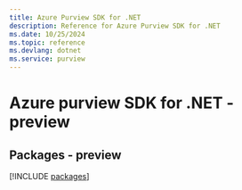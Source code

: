 ```yaml
---
title: Azure Purview SDK for .NET
description: Reference for Azure Purview SDK for .NET
ms.date: 10/25/2024
ms.topic: reference
ms.devlang: dotnet
ms.service: purview
---
```

# Azure purview SDK for .NET - preview
## Packages - preview
[!INCLUDE [packages](purview-index.md)]